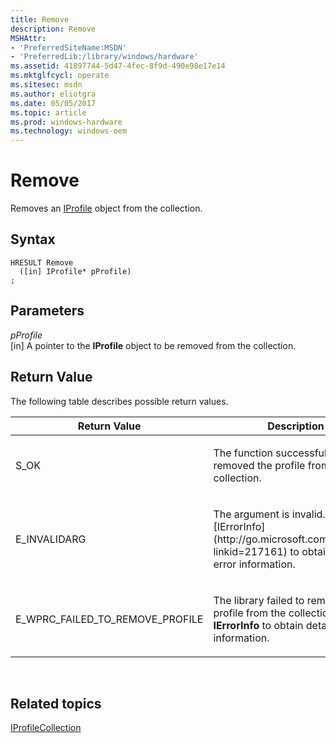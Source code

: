 ```yaml
---
title: Remove
description: Remove
MSHAttr:
- 'PreferredSiteName:MSDN'
- 'PreferredLib:/library/windows/hardware'
ms.assetid: 41897744-5d47-4fec-8f9d-490e98e17e14
ms.mktglfcycl: operate
ms.sitesec: msdn
ms.author: eliotgra
ms.date: 05/05/2017
ms.topic: article
ms.prod: windows-hardware
ms.technology: windows-oem
---
```


# Remove


Removes an [IProfile](iprofile.md) object from the collection.

## Syntax


```
HRESULT Remove
  ([in] IProfile* pProfile)
;
```

## Parameters


<a href="" id="pprofile"></a>*pProfile*  
\[in\] A pointer to the **IProfile** object to be removed from the collection.

## Return Value


The following table describes possible return values.

<table>
<colgroup>
<col width="50%" />
<col width="50%" />
</colgroup>
<thead>
<tr class="header">
<th>Return Value</th>
<th>Description</th>
</tr>
</thead>
<tbody>
<tr class="odd">
<td><p>S_OK</p></td>
<td><p>The function successfully removed the profile from the collection.</p></td>
</tr>
<tr class="even">
<td><p>E_INVALIDARG</p></td>
<td><p>The argument is invalid. Use [IErrorInfo](http://go.microsoft.com/fwlink/p/?linkid=217161) to obtain detailed error information.</p></td>
</tr>
<tr class="odd">
<td><p>E_WPRC_FAILED_TO_REMOVE_PROFILE</p></td>
<td><p>The library failed to remove the profile from the collection. Use <strong>IErrorInfo</strong> to obtain detailed error information.</p></td>
</tr>
</tbody>
</table>

 

## Related topics


[IProfileCollection](iprofilecollection.md)

 

 







